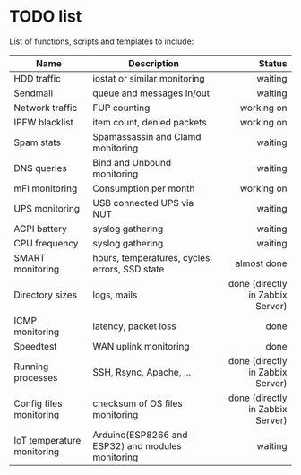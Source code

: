 TODO list
=========

List of functions, scripts and templates to include:

| Name | Description | Status |
|---|---|--:|
HDD traffic|iostat or similar monitoring|waiting
Sendmail|queue and messages in/out|waiting
Network traffic|FUP counting|working on
IPFW blacklist|item count, denied packets|working on
Spam stats|Spamassassin and Clamd monitoring|waiting
DNS queries|Bind and Unbound monitoring|waiting
mFI monitoring|Consumption per month|working on
UPS monitoring|USB connected UPS via NUT|waiting
ACPI battery|syslog gathering|waiting
CPU frequency|syslog gathering|waiting
SMART monitoring|hours, temperatures, cycles, errors, SSD state|almost done
Directory sizes|logs, mails|done (directly in Zabbix Server)
ICMP monitoring|latency, packet loss|done
Speedtest|WAN uplink monitoring|done
Running processes|SSH, Rsync, Apache, ...|done (directly in Zabbix Server)
Config files monitoring|checksum of OS files monitoring|done (directly in Zabbix Server)
IoT temperature monitoring|Arduino(ESP8266 and ESP32) and modules monitoring|waiting
